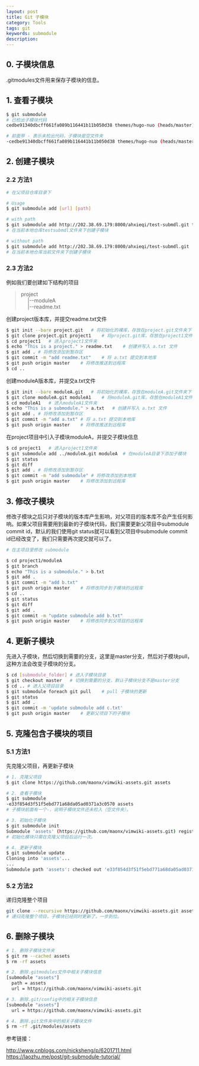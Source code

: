 ```yaml
---
layout: post
title: Git 子模块
category: Tools
tags: git
keywords: submodule
description:
---
```


## 0. 子模块信息

.gitmodules文件用来保存子模块的信息。

## 1. 查看子模块

```bash
$ git submodule
# 已检出子模块代码
cedbe91340dbcff661fa089b116441b11b050d38 themes/hugo-nuo (heads/master)

# 前面带 - 表示未检出代码，子模块是空文件夹
-cedbe91340dbcff661fa089b116441b11b050d38 themes/hugo-nuo (heads/master)
```

## 2. 创建子模块

### 2.2 方法1

```bash
# 在父项目仓库目录下

# Usage
$ git submodule add [url] [path]

# with path
$ git submodule add http://202.38.69.179:8000/ahxieqi/test-submdl.git testsubmdl
# 在当前本地仓库testsubmdl文件夹下创建子模块

# without path
$ git submodule add http://202.38.69.179:8000/ahxieqi/test-submdl.git
# 在当前本地仓库当前文件夹下创建子模块
```

### 2.3 方法2

例如我们要创建如下结构的项目
> project<br>
> &emsp;
> |--moduleA<br>
> &emsp;
> |--readme.txt

创建project版本库，并提交readme.txt文件
```bash
$ git init --bare project.git   # 将初始化的裸库，存放在project.git文件夹下
$ git clone project.git project1    # 将project.git库，存放在project1文件夹下
$ cd project1   # 进入project1文件夹
$ echo "This is a project." > readme.txt    # 创建并写入 a.txt 文件
$ git add . # 将修改添加到暂存区
$ git commit -m "add readme.txt"    # 将 a.txt 提交到本地库
$ git push origin master    # 将修改推送到远程库
$ cd ..
```

创建moduleA版本库，并提交a.txt文件
```bash
$ git init --bare moduleA.git   # 将初始化的裸库，存放在moduleA.git文件夹下
$ git clone moduleA.git moduleA1    # 将moduleA.git库，存放在moduleA1文件夹下
$ cd moduleA1   # 进入moduleA1文件夹
$ echo "This is a submodule." > a.txt   # 创建并写入 a.txt 文件
$ git add . # 将修改添加到暂存区
$ git commit -m "add a.txt" # 将 a.txt 提交到本地库
$ git push origin master    # 将修改推送到远程库
```

在project项目中引入子模块moduleA，并提交子模块信息
```bash
$ cd project1   # 进入project1文件夹
$ git submodule add ../moduleA.git moduleA  # 在moduleA目录下添加子模块
$ git status
$ git diff
$ git add . # 将修改添加到暂存区
$ git commit -m "add submodule" # 将修改添加到本地库
$ git push origin master    # 将修改添加到远程库
```

## 3. 修改子模块

修改子模块之后只对子模块的版本库产生影响，对父项目的版本库不会产生任何影响。如果父项目需要用到最新的子模块代码，我们需要更新父项目中submodule commit id，默认的我们使用git status就可以看到父项目中submodule commit id已经改变了，我们只需要再次提交就可以了。

```bash
# 在主项目里修改 submodule

$ cd project1/moduleA
$ git branch
$ echo "This is a submodule." > b.txt
$ git add .
$ git commit -m "add b.txt"
$ git push origin master    # 将修改同步到子模块的远程库
$ cd ..
$ git status
$ git diff
$ git add .
$ git commit -m "update submodule add b.txt"
$ git push origin master    # 将修改同步到父项目的远程库
```

## 4. 更新子模块

先进入子模块，然后切换到需要的分支，这里是master分支，然后对子模块pull，这种方法会改变子模块的分支。
```bash
$ cd [submodule_folder] # 进入子模块目录
$ git checkout master   # 切换到需要的分支，默认子模块分支不是master分支
$ cd .. # 进入父项目目录
$ git submodule foreach git pull    # pull 子模块的更新
$ git status
$ git add .
$ git commit -m 'update submodule add c.txt'
$ git push origin master    # 更新父项目下的子模块
```

## 5. 克隆包含子模块的项目

### 5.1 方法1

先克隆父项目，再更新子模块

```bash
# 1. 克隆父项目
$ git clone https://github.com/maonx/vimwiki-assets.git assets

# 2. 查看子模块
$ git submodule
-e33f854d3f51f5ebd771a68da05ad0371a3c0570 assets
# 子模块前面有一个-，说明子模块文件还未检入（空文件夹）。

# 3. 初始化子模块
$ git submodule init
Submodule 'assets' (https://github.com/maonx/vimwiki-assets.git) registered for path 'assets'
# 初始化模块只需在克隆父项目后运行一次。

# 4. 更新子模块
$ git submodule update
Cloning into 'assets'...
...
Submodule path 'assets': checked out 'e33f854d3f51f5ebd771a68da05ad0371a3c0570'
```

### 5.2 方法2

递归克隆整个项目

```bash
git clone --recursive https://github.com/maonx/vimwiki-assets.git assets
# 递归克隆整个项目，子模块已经同时更新了，一步到位。
```

## 6. 删除子模块

```bash
# 1. 删除子模块文件夹
$ git rm --cached assets
$ rm -rf assets

# 2. 删除.gitmodules文件中相关子模块信息
[submodule "assets"]
  path = assets
  url = https://github.com/maonx/vimwiki-assets.git

# 3. 删除.git/config中的相关子模块信息
[submodule "assets"]
  url = https://github.com/maonx/vimwiki-assets.git

# 4. 删除.git文件夹中的相关子模块文件
$ rm -rf .git/modules/assets
```

参考链接：

<http://www.cnblogs.com/nicksheng/p/6201711.html><br>
<https://laozhu.me/post/git-submodule-tutorial/>
